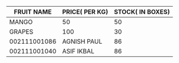 | FRUIT NAME | PRICE( PER KG) | STOCK( IN BOXES) |
|---|---|---|
| MANGO | 50 | 50 | 
| GRAPES | 100 | 30 | 
| 002111001086 | AGNISH PAUL | 86 | 
002111001040 | ASIF IKBAL | 86 | 
